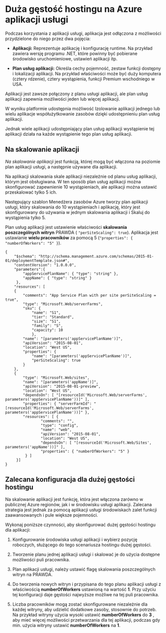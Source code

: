 <properties
    pageTitle="Duża gęstość hostingu na Azure aplikacji usługi | Microsoft Azure"
    description="Duża gęstość hostingu na Azure aplikacji usługi"
    authors="btardif"
    manager="wpickett"
    editor=""
    services="app-service\web"
    documentationCenter=""/>

<tags
    ms.service="app-service-web"
    ms.workload="web"
    ms.tgt_pltfrm="na"
    ms.devlang="multiple"
    ms.topic="article"
    ms.date="10/24/2016"
    ms.author="byvinyal"/>

# <a name="high-density-hosting-on-azure-app-service"></a>Duża gęstość hostingu na Azure aplikacji usługi

Podczas korzystania z aplikacji usługi, aplikacja jest odłączona z możliwości przydzielone do niego przez dwa pojęcia:

- **Aplikacji:** Reprezentuje aplikację i konfigurację runtime. Na przykład zawiera wersję programu .NET, które powinny być pobierane środowisko uruchomieniowe, ustawień aplikacji itp.

- **Plan usług aplikacji:** Określa cechy pojemność, zestaw funkcji dostępny i lokalizacji aplikacji. Na przykład właściwości może być duży komputera (cztery rdzenie), cztery wystąpienia, funkcji Premium wschodniego w USA.

Aplikacji jest zawsze połączony z planu usługi aplikacji, ale plan usług aplikacji zapewnia możliwości jeden lub więcej aplikacji.

W wyniku platformie udostępnia możliwość Izolowanie aplikacji jednego lub wielu aplikacje współużytkowanie zasobów dzięki udostępnieniu plan usług aplikacji.

Jednak wiele aplikacji udostępniający plan usług aplikacji wystąpienie tej aplikacji działa na każde wystąpienie tego plan usług aplikacji.

## <a name="per-app-scaling"></a>Na skalowanie aplikacji
*Na skalowanie aplikacji* jest funkcją, której mogą być włączona na poziomie plan aplikacji usługi, a następnie używane dla aplikacji.

Na aplikacji skalowania skale aplikacji niezależnie od planu usług aplikacji, którym jest obsługiwana. W ten sposób plan usług aplikacji można skonfigurować zapewnienie 10 wystąpieniach, ale aplikacji można ustawić przeskalować tylko 5 ich.

Następujący szablon Menedżera zasobów Azure tworzy plan aplikacji usługi, który skalowania do 10 wystąpieniach i aplikację, który jest skonfigurowany do używania w jednym skalowania aplikacji i Skaluj do wystąpienia tylko 5.

Plan usług aplikacji jest ustawienie właściwości **skalowania poszczególnych witryn** PRAWDA ( `"perSiteScaling": true`). Aplikacja jest ustawianie **wielu pracowników** za pomocą 5 (`"properties": { "numberOfWorkers": "5" }`).

    {
        "$schema": "http://schema.management.azure.com/schemas/2015-01-01/deploymentTemplate.json#",
        "contentVersion": "1.0.0.0",
        "parameters":{
            "appServicePlanName": { "type": "string" },
            "appName": { "type": "string" }
         },
        "resources": [
        {
            "comments": "App Service Plan with per site perSiteScaling = true",
            "type": "Microsoft.Web/serverFarms",
            "sku": {
                "name": "S1",
                "tier": "Standard",
                "size": "S1",
                "family": "S",
                "capacity": 10
                },
            "name": "[parameters('appServicePlanName')]",
            "apiVersion": "2015-08-01",
            "location": "West US",
            "properties": {
                "name": "[parameters('appServicePlanName')]",
                "perSiteScaling": true
            }
        },
        {
            "type": "Microsoft.Web/sites",
            "name": "[parameters('appName')]",
            "apiVersion": "2015-08-01-preview",
            "location": "West US",
            "dependsOn": [ "[resourceId('Microsoft.Web/serverFarms', parameters('appServicePlanName'))]" ],
            "properties": { "serverFarmId": "[resourceId('Microsoft.Web/serverFarms', parameters('appServicePlanName'))]" },
            "resources": [ {
                    "comments": "",
                    "type": "config",
                    "name": "web",
                    "apiVersion": "2015-08-01",
                    "location": "West US",
                    "dependsOn": [ "[resourceId('Microsoft.Web/Sites', parameters('appName'))]" ],
                    "properties": { "numberOfWorkers": "5" }
             } ]
         }]
    }


## <a name="recommended-configuration-for-high-density-hosting"></a>Zalecana konfiguracja dla dużej gęstości hostingu

Na skalowanie aplikacji jest funkcję, która jest włączona zarówno w publicznej Azure regionów, jak i w środowisku usługi aplikacji. Zalecana strategia jest jednak za pomocą aplikacji usługi środowiskach zalet funkcji zaawansowanych i pule większe pojemności.  

Wykonaj poniższe czynności, aby skonfigurować dużej gęstości hostingu dla aplikacji:

1. Konfigurowanie środowiska usługi aplikacji i wybierz pozycję roboczych, służącego do tego scenariusza hostingu dużej gęstości.

1. Tworzenie planu jednej aplikacji usługi i skalować je do użycia dostępne możliwości puli pracownika.

1. Plan aplikacji usługi, należy ustawić flagę skalowania poszczególnych witryn na PRAWDA.

1. Do tworzenia nowych witryn i przypisana do tego planu aplikacji usługi z właściwością **numberOfWorkers** ustawioną na wartość **1**. Przy użyciu tej konfiguracji daje gęstości najwyższe możliwe na tej puli pracownika.

1. Liczba pracowników mogą zostać skonfigurowane niezależnie dla każdej witryny, aby udzielić dodatkowe zasoby, stosownie do potrzeb. Na przykład witryny użycia wysoki ustawić **numberOfWorkers** do **3** , aby mieć więcej możliwości przetwarzania dla tej aplikacji, podczas gdy min. użycia witryny ustawić **numberOfWorkers** na **1**.
